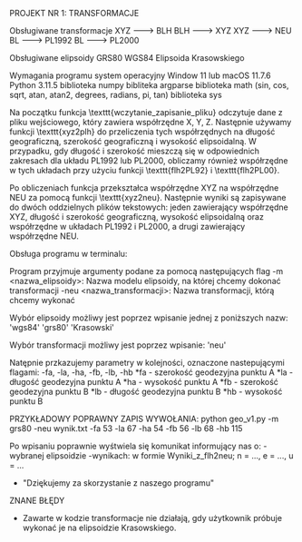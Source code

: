 PROJEKT NR 1: TRANSFORMACJE

Obsługiwane transformacje
XYZ ---> BLH
BLH ---> XYZ
XYZ ---> NEU
BL ---> PL1992
BL ---> PL2000

Obsługiwane elipsoidy
GRS80
WGS84
Elipsoida Krasowskiego

Wymagania programu
system operacyjny Window 11 lub macOS 11.7.6
Python 3.11.5
biblioteka numpy
bibliteka argparse
biblioteka math (sin, cos, sqrt, atan, atan2, degrees, radians, pi, tan)
biblioteka sys

Na początku funkcja \texttt{wczytanie\_zapisanie\_pliku} odczytuje dane z pliku wejściowego, który zawiera współrzędne X, Y, Z. Następnie używamy funkcji \texttt{xyz2plh} do przeliczenia tych współrzędnych na długość geograficzną, szerokość geograficzną i wysokość elipsoidalną. W przypadku, gdy długość i szerokość mieszczą się w odpowiednich zakresach dla układu PL1992 lub PL2000, obliczamy również współrzędne w tych układach przy użyciu funkcji \texttt{flh2PL92} i \texttt{flh2PL00}.

Po obliczeniach funkcja przekształca współrzędne XYZ na współrzędne NEU za pomocą funkcji \texttt{xyz2neu}. Następnie wyniki są zapisywane do dwóch oddzielnych plików tekstowych: jeden zawierający współrzędne XYZ, długość i szerokość geograficzną, wysokość elipsoidalną oraz współrzędne w układach PL1992 i PL2000, a drugi zawierający współrzędne NEU.

Obsługa programu w terminalu:

Program przyjmuje argumenty podane za pomocą następujących flag
-m <nazwa_elipsoidy>: Nazwa modelu elipsoidy, na której chcemy dokonać transformacji
-neu <nazwa_transformacji>: Nazwa transformacji, którą chcemy wykonać

Wybór elipsoidy możliwy jest poprzez wpisanie jednej z poniższych nazw:
'wgs84'
'grs80'
'Krasowski'


Wybór transformacji możliwy jest poprzez wpisanie:
'neu'

Natępnie przkazujemy parametry w kolejności, oznaczone nastepującymi flagami:
-fa, -la, -ha, -fb, -lb, -hb
*fa - szerokość geodezyjna punktu A
*la - długość geodezyjna punktu A
*ha - wysokość punktu A
*fb - szerokość geodezyjna punktu B
*lb - długość geodezyjna punktu B
*hb - wysokość punktu B


PRZYKŁADOWY POPRAWNY ZAPIS WYWOŁANIA:
python geo_v1.py -m grs80 -neu wynik.txt -fa 53 -la 67 -ha 54 -fb 56 -lb 68 -hb 115

Po wpisaniu poprawnie wyśtwiela się komunikat informujący nas o:
-wybranej elipsoidzie 
-wynikach: w formie Wyniki_z_flh2neu; n = ..., e = ..., u = ...
- "Dziękujemy za skorzystanie z naszego programu"

ZNANE BŁĘDY
- Zawarte w kodzie transformacje nie działają, gdy użytkownik próbuje wykonać je na elipsoidzie Krasowskiego.
